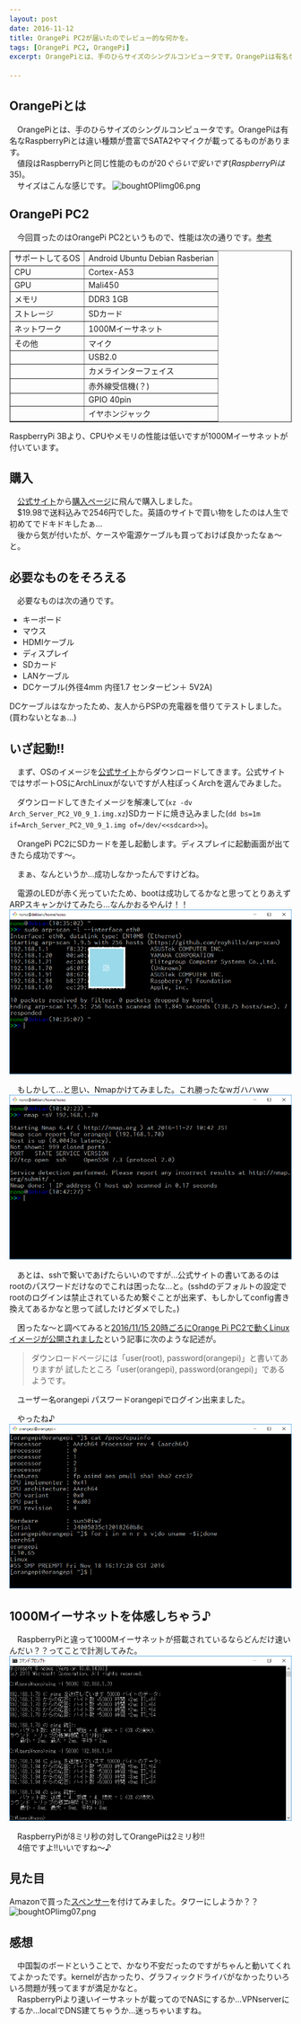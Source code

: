 ```yaml
---
layout: post
date: 2016-11-12
title: OrangePi PC2が届いたのでレビュー的な何かを。
tags: [OrangePi PC2, OrangePi]
excerpt: OrangePiとは、手のひらサイズのシングルコンピュータです。OrangePiは有名なRaspberryPiとは違い種類が豊富でSATA2やマイクが載ってるものがあります。値段はRaspberryPiと同じ性能のものが$20ぐらいで安いです(RaspberryPiは$35)。

---
```


## OrangePiとは
　OrangePiとは、手のひらサイズのシングルコンピュータです。OrangePiは有名なRaspberryPiとは違い種類が豊富でSATA2やマイクが載ってるものがあります。  
　値段はRaspberryPiと同じ性能のものが$20ぐらいで安いです(RaspberryPiは$35)。  
　サイズはこんな感じです。
![boughtOPIimg06.png](/img/OrangePi-PC2/boughtOPIimg06.png)
## OrangePi PC2
　今回買ったのはOrangePi PC2というもので、性能は次の通りです。[参考](http://www.orangepi.org/orangepipc2/)
<table border="1" rules="all">
<tr><td>サポートしてるOS</td><td>Android Ubuntu Debian Rasberian</td></tr>
<tr><td>CPU</td><td>Cortex-A53</td></tr>
<tr><td>GPU</td><td>Mali450 </td></tr>
<tr><td>メモリ</td><td>DDR3 1GB</td></tr>
<tr><td>ストレージ</td><td>SDカード</td></tr>
<tr><td>ネットワーク</td><td>1000Mイーサネット</td></tr>
<tr><td>その他</td><td>マイク</td></tr>
<tr><td></td><td>USB2.0</td></tr>
<tr><td></td><td>カメラインターフェイス</td></tr>
<tr><td></td><td>赤外線受信機(？)</td></tr>
<tr><td></td><td>GPIO 40pin</td></tr>
<tr><td></td><td>イヤホンジャック</td></tr>
</table>
RaspberryPi 3Bより、CPUやメモリの性能は低いですが1000Mイーサネットが付いています。

## 購入
　[公式サイト](http://www.orangepi.org)から[購入ページ](https://www.aliexpress.com/store/1553371)に飛んで購入しました。  
　$19.98で送料込みで2546円でした。英語のサイトで買い物をしたのは人生で初めてでドキドキしたぁ…  
　後から気が付いたが、ケースや電源ケーブルも買っておけば良かったなぁ～と。

## 必要なものをそろえる
　必要なものは次の通りです。

* キーボード
* マウス
* HDMIケーブル
* ディスプレイ
* SDカード
* LANケーブル
* DCケーブル(外径4mm 内径1.7 センターピン＋ 5V2A)  

DCケーブルはなかったため、友人からPSPの充電器を借りてテストしました。(買わないとなぁ…)

## いざ起動!!
　まず、OSのイメージを[公式サイト](http://www.orangepi.org/downloadresources/)からダウンロードしてきます。公式サイトではサポートOSにArchLinuxがないですが人柱ぽっくArchを選んでみました。

　ダウンロードしてきたイメージを解凍して(`xz -dv Arch_Server_PC2_V0_9_1.img.xz`)SDカードに焼き込みました(`dd bs=1m if=Arch_Server_PC2_V0_9_1.img of=/dev/<<sdcard>>`)。

　OrangePi PC2にSDカードを差し起動します。ディスプレイに起動画面が出てきたら成功です～。

　まぁ、なんというか…成功しなかったんですけどね。

　電源のLEDが赤く光っていたため、bootは成功してるかなと思ってとりあえずARPスキャンかけてみたら…なんかおるやんけ！！  
![boughtOPIimg02.png](/img/OrangePi-PC2/boughtOPIimg02.png)


　もしかして…と思い、Nmapかけてみました。これ勝ったなwガハハww
![boughtOPIimg03.png](/img/OrangePi-PC2/boughtOPIimg03.png)

　あとは、sshで繋いであげたらいいのですが…公式サイトの書いてあるのはrootのパスワードだけなのでこれは困ったな…と。(sshdのデフォルトの設定でrootのログインは禁止されているため繋ぐことが出来ず、もしかしてconfig書き換えてあるかなと思って試したけどダメでした。)

　困ったな～と調べてみると[2016/11/15 20時ごろにOrange Pi PC2で動くLinuxイメージが公開されました](http://blog.osakana.net/archives/7594)という記事に次のような記述が。
>ダウンロードページには「user(root), password(orangepi)」と書いてありますが
試したところ「user(orangepi), password(orangepi)」であるようです。

　ユーザー名orangepi パスワードorangepiでログイン出来ました。

　やったね♪
![boughtOPIimg04.png](/img/OrangePi-PC2/boughtOPIimg04.png)

## 1000Mイーサネットを体感しちゃう♪
　RaspberryPiと違って1000Mイーサネットが搭載されているならどんだけ速いんだい？？ってことで計測してみた。
![boughtOPIimg05.png](/img/OrangePi-PC2/boughtOPIimg05.png)

　RaspberryPiが8ミリ秒の対してOrangePiは2ミリ秒!!  
　4倍ですよ!!いいですね～♪

## 見た目
Amazonで買った[スペンサー](http://amzn.asia/eErrw49)を付けてみました。タワーにしようか？？
![boughtOPIimg07.png](/img/OrangePi-PC2/boughtOPIimg07.png)

## 感想
　中国製のボードということで、かなり不安だったのですがちゃんと動いてくれてよかったです。kernelが古かったり、グラフィックドライバがなかったりいろいろ問題が残ってますが満足かなと。  
　RaspberryPiより速いイーサネットが載ってのでNASにするか…VPNserverにするか…localでDNS建てちゃうか…迷っちゃいますね。

